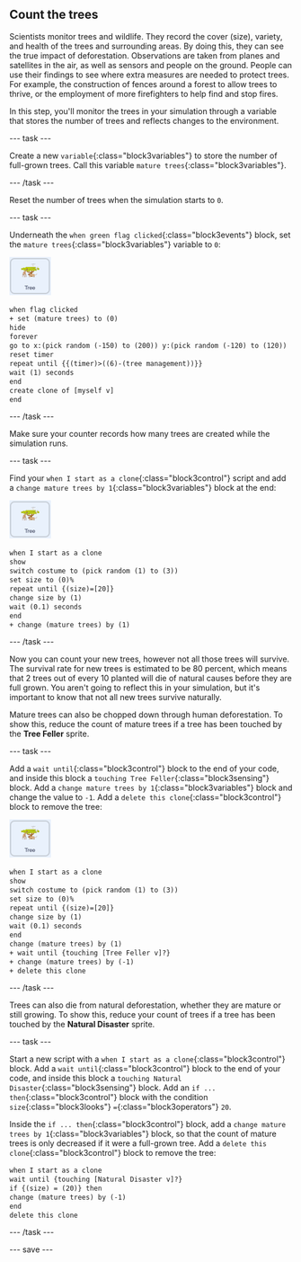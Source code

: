 ## Count the trees

Scientists monitor trees and wildlife. They record the cover (size), variety, and health of the trees and surrounding areas. By doing this, they can see the true impact of deforestation. Observations are taken from planes and satellites in the air, as well as sensors and people on the ground. People can use their findings to see where extra measures are needed to protect trees. For example, the construction of fences around a forest to allow trees to thrive, or the employment of more firefighters to help find and stop fires.

In this step, you'll monitor the trees in your simulation through a variable that stores the number of trees and reflects changes to the environment. 

--- task ---

Create a new `variable`{:class="block3variables"} to store the number of full-grown trees. Call this variable `mature trees`{:class="block3variables"}.

--- /task ---

Reset the number of trees when the simulation starts to `0`.

--- task ---

Underneath the `when green flag clicked`{:class="block3events"} block, set the `mature trees`{:class="block3variables"} variable to `0`:

![image of the Tree sprite](images/tree-sprite.png)

```blocks3
when flag clicked
+ set (mature trees) to (0)
hide
forever
go to x:(pick random (-150) to (200)) y:(pick random (-120) to (120))
reset timer
repeat until {{(timer)>((6)-(tree management))}}
wait (1) seconds
end
create clone of [myself v]
end
```

--- /task ---

Make sure your counter records how many trees are created while the simulation runs.

--- task ---

Find your `when I start as a clone`{:class="block3control"} script and add a `change mature trees by 1`{:class="block3variables"} block at the end:

![image of the Tree sprite](images/tree-sprite.png)

```blocks3
when I start as a clone
show
switch costume to (pick random (1) to (3))
set size to (0)%
repeat until {(size)=[20]}
change size by (1)
wait (0.1) seconds
end
+ change (mature trees) by (1)
```

--- /task ---

Now you can count your new trees, however not all those trees will survive. The survival rate for new trees is estimated to be 80 percent, which means that 2 trees out of every 10 planted will die of natural causes before they are full grown. You aren't going to reflect this in your simulation, but it's important to know that not all new trees survive naturally.

Mature trees can also be chopped down through human deforestation. To show this, reduce the count of mature trees if a tree has been touched by the **Tree Feller** sprite. 

--- task ---

Add a `wait until`{:class="block3control"} block to the end of your code, and inside this block a `touching Tree Feller`{:class="block3sensing"} block. Add a `change mature trees by 1`{:class="block3variables"} block and change the value to `-1`. Add a `delete this clone`{:class="block3control"} block to remove the tree:

![image of the Tree sprite](images/tree-sprite.png)

```blocks3
when I start as a clone
show
switch costume to (pick random (1) to (3))
set size to (0)%
repeat until {(size)=[20]}
change size by (1)
wait (0.1) seconds
end
change (mature trees) by (1)
+ wait until {touching [Tree Feller v]?}
+ change (mature trees) by (-1)
+ delete this clone
```
--- /task ---

Trees can also die from natural deforestation, whether they are mature or still growing. To show this, reduce your count of trees if a tree has been touched by the **Natural Disaster** sprite.

--- task ---

Start a new script with a `when I start as a clone`{:class="block3control"} block. Add a `wait until`{:class="block3control"} block to the end of your code, and inside this block a `touching Natural Disaster`{:class="block3sensing"} block. Add an `if ... then`{:class="block3control"} block with the condition `size`{:class="block3looks"} `=`{:class="block3operators"} `20`. 

Inside the `if ... then`{:class="block3control"} block, add a `change mature trees by 1`{:class="block3variables"} block, so that the count of mature trees is only decreased if it were a full-grown tree. Add a `delete this clone`{:class="block3control"} block to remove the tree:

```blocks3
when I start as a clone
wait until {touching [Natural Disaster v]?}
if {(size) = (20)} then
change (mature trees) by (-1)
end
delete this clone
```

--- /task ---

--- save ---
